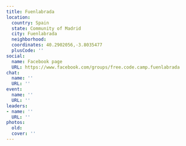 ```yaml
---
title: Fuenlabrada
location:
  country: Spain
  state: Community of Madrid
  city: Fuenlabrada
  neighborhood: 
  coordinates: 40.2902056,-3.8035477
  plusCode: ''
social:
  name: Facebook page
  URL: https://www.facebook.com/groups/free.code.camp.fuenlabrada
chat:
  name: ''
  URL: ''
event:
  name: ''
  URL: ''
leaders:
- name: ''
  URL: ''
photos:
  old: 
  cover: ''
---
```

